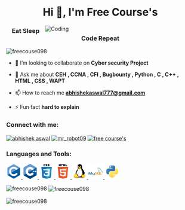 
<h1 align="center">Hi 👋, I'm Free Course's</h1>
<img align="right" alt="Coding" width="400" src="https://media.tenor.com/rePDfDWO3XoAAAAd/hacking.gif">
<h3 align="center">Eat Sleep Code Repeat</h3>

<p align="left"> <img src="https://komarev.com/ghpvc/?username=freecouse098&label=Profile%20views&color=0e75b6&style=flat" alt="freecouse098" /> </p>

- 👯 I’m looking to collaborate on **Cyber security Project**

- 💬 Ask me about **CEH , CCNA , CFI , Bugbounty , Python , C , C++ , HTML , CSS , WAPT**

- 📫 How to reach me **abhishekaswal777@gmail.com**

- ⚡ Fun fact **hard to explain**

<h3 align="left">Connect with me:</h3>
<p align="left">
<a href="https://linkedin.com/in/abhishek aswal" target="blank"><img align="center" src="https://raw.githubusercontent.com/rahuldkjain/github-profile-readme-generator/master/src/images/icons/Social/linked-in-alt.svg" alt="abhishek aswal" height="30" width="40" /></a>
<a href="https://instagram.com/mr_robot09" target="blank"><img align="center" src="https://raw.githubusercontent.com/rahuldkjain/github-profile-readme-generator/master/src/images/icons/Social/instagram.svg" alt="mr_robot09" height="30" width="40" /></a>
<a href="https://www.youtube.com/channel/UCCJn0QqA7Sppjr6azus09fw" target="blank"><img align="center" src="https://raw.githubusercontent.com/rahuldkjain/github-profile-readme-generator/master/src/images/icons/Social/youtube.svg" alt="free course's" height="30" width="40" /></a>
</p>

<h3 align="left">Languages and Tools:</h3>
<p align="left"> <a href="https://www.cprogramming.com/" target="_blank" rel="noreferrer"> <img src="https://raw.githubusercontent.com/devicons/devicon/master/icons/c/c-original.svg" alt="c" width="40" height="40"/> </a> <a href="https://www.w3schools.com/cpp/" target="_blank" rel="noreferrer"> <img src="https://raw.githubusercontent.com/devicons/devicon/master/icons/cplusplus/cplusplus-original.svg" alt="cplusplus" width="40" height="40"/> </a> <a href="https://www.w3schools.com/css/" target="_blank" rel="noreferrer"> <img src="https://raw.githubusercontent.com/devicons/devicon/master/icons/css3/css3-original-wordmark.svg" alt="css3" width="40" height="40"/> </a> <a href="https://www.w3.org/html/" target="_blank" rel="noreferrer"> <img src="https://raw.githubusercontent.com/devicons/devicon/master/icons/html5/html5-original-wordmark.svg" alt="html5" width="40" height="40"/> </a> <a href="https://www.linux.org/" target="_blank" rel="noreferrer"> <img src="https://raw.githubusercontent.com/devicons/devicon/master/icons/linux/linux-original.svg" alt="linux" width="40" height="40"/> </a> <a href="https://www.mysql.com/" target="_blank" rel="noreferrer"> <img src="https://raw.githubusercontent.com/devicons/devicon/master/icons/mysql/mysql-original-wordmark.svg" alt="mysql" width="40" height="40"/> </a> <a href="https://www.python.org" target="_blank" rel="noreferrer"> <img src="https://raw.githubusercontent.com/devicons/devicon/master/icons/python/python-original.svg" alt="python" width="40" height="40"/> </a> </p>

<p><img align="left" src="https://github-readme-stats.vercel.app/api/top-langs?username=freecouse098&show_icons=true&locale=en&layout=compact" alt="freecouse098" /></p>

<p>&nbsp;<img align="center" src="https://github-readme-stats.vercel.app/api?username=freecouse098&show_icons=true&locale=en" alt="freecouse098" /></p>

<p><img align="center" src="https://github-readme-streak-stats.herokuapp.com/?user=freecouse098&" alt="freecouse098" /></p>


